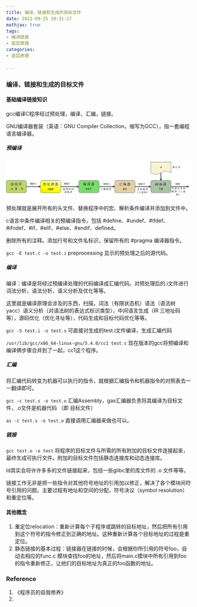 ```yaml
---
title: 编译、链接和生成的目标文件
date: 2022-09-25 20:31:17
mathjax: true
tags:
- 编译链接
- 底层原理
categories:
- 底层原理

---
```




### 编译、链接和生成的目标文件

#### 基础编译链接知识

gcc编译C程序经过预处理，编译，汇编，链接。

GNU编译器套装（英语：GNU Compiler Collection，缩写为GCC），指一套编程语言编译器。

##### 预编译

![image-20220925194018558](/images/20220925compile_link.png)

预处理就是展开所有的头文件、替换程序中的宏、解析条件编译并添加到文件中。

c语言中条件编译相关的预编译指令，包括  #define、#undef、#ifdef、#ifndef、#if、#elif、#else、#endif、defined。

删除所有的注释。添加行号和文件名标识，保留所有的 #pragma 编译器指令。

`gcc -E test.c -o test.i` preprocessing 显示的预处理之后的源代码。



##### 编译

编译：编译是将经过预编译处理的代码编译成汇编代码。对预处理后的.i文件进行词法分析，语法分析，语义分析及优化等等。

这里就是编译原理会涉及的东西，扫描，词法（有限状态机）语法（语法树 yacc）语义分析（对语法树的表达式标识类型），中间语言生成（IR 三地址码等），源码优化（优化寻址等），代码生成和目标代码优化等等。

`gcc -S test.i -o test.s` 可直接对生成的test.i文件编译，生成汇编代码

`/usr/lib/gcc/x86_64-linux-gnu/5.4.0/cc1 test.c` 现在版本的gcc将预编译和编译俩步骤合并到了一起，cc1这个程序。



##### 汇编

将汇编代码转变为机器可以执行的指令，就根据汇编指令和机器指令的对照表去一一翻译即可。

`gcc -c test.s -o test.o` 汇编Assembly，gas汇编器负责将其编译为目标文件，.o文件是机器代码 （即 目标文件）

`as -c test.s -o test.o` 直接调用汇编器来做也可以。



##### 链接

`gcc test.o -o test`  将程序的目标文件与所需的所有附加的目标文件连接起来，最终生成可执行文件。附加的目标文件包括静态连接库和动态连接库。

ld其实会将许许多多的文件链接起来，包括一些glibc里的库文件的 .o 文件等等。

链接工作无非是把一些指令对其他符号地址的引用加以修正，解决了各个模块间符号引用的问题。主要过程有地址和空间的分配，符号决议（symbol resolution）和重定位等。



#### 其他概念

1. 重定位relocation：重新计算每个子程序或跳转的目标地址，然后把所有引用到这个符号的指令修正到正确的地址。这种重新计算各个目标地址的过程是重定位。
2. 静态链接的基本过程：链接器在链接的时候，会根据你所引用的符号foo，自动去相应的func.c 模块查找foo的地址，然后将main.c模块中所有引用到foo的指令重新修正，让他们的目标地址为真正的foo函数的地址。



### Reference

1. 《程序员的自我修养》
2. 